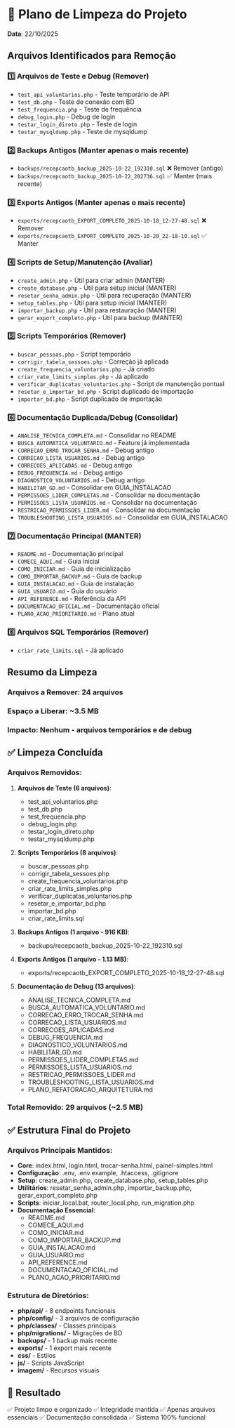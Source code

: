 # 🧹 Plano de Limpeza do Projeto

**Data**: 22/10/2025

## Arquivos Identificados para Remoção

### 1️⃣ Arquivos de Teste e Debug (Remover)
- `test_api_voluntarios.php` - Teste temporário de API
- `test_db.php` - Teste de conexão com BD
- `test_frequencia.php` - Teste de frequência
- `debug_login.php` - Debug de login
- `testar_login_direto.php` - Teste de login
- `testar_mysqldump.php` - Teste de mysqldump

### 2️⃣ Backups Antigos (Manter apenas o mais recente)
- `backups/recepcaotb_backup_2025-10-22_192310.sql` ❌ Remover (antigo)
- `backups/recepcaotb_backup_2025-10-22_202736.sql` ✅ Manter (mais recente)

### 3️⃣ Exports Antigos (Manter apenas o mais recente)
- `exports/recepcaotb_EXPORT_COMPLETO_2025-10-18_12-27-48.sql` ❌ Remover
- `exports/recepcaotb_EXPORT_COMPLETO_2025-10-20_22-18-10.sql` ✅ Manter

### 4️⃣ Scripts de Setup/Manutenção (Avaliar)
- `create_admin.php` - Útil para criar admin (MANTER)
- `create_database.php` - Útil para setup inicial (MANTER)
- `resetar_senha_admin.php` - Útil para recuperação (MANTER)
- `setup_tables.php` - Útil para setup inicial (MANTER)
- `importar_backup.php` - Útil para restauração (MANTER)
- `gerar_export_completo.php` - Útil para backup (MANTER)

### 5️⃣ Scripts Temporários (Remover)
- `buscar_pessoas.php` - Script temporário
- `corrigir_tabela_sessoes.php` - Correção já aplicada
- `create_frequencia_voluntarios.php` - Já criado
- `criar_rate_limits_simples.php` - Já aplicado
- `verificar_duplicatas_voluntarios.php` - Script de manutenção pontual
- `resetar_e_importar_bd.php` - Script duplicado de importação
- `importar_bd.php` - Script duplicado de importação

### 6️⃣ Documentação Duplicada/Debug (Consolidar)
- `ANALISE_TECNICA_COMPLETA.md` - Consolidar no README
- `BUSCA_AUTOMATICA_VOLUNTARIO.md` - Feature já implementada
- `CORRECAO_ERRO_TROCAR_SENHA.md` - Debug antigo
- `CORRECAO_LISTA_USUARIOS.md` - Debug antigo
- `CORRECOES_APLICADAS.md` - Debug antigo
- `DEBUG_FREQUENCIA.md` - Debug antigo
- `DIAGNOSTICO_VOLUNTARIOS.md` - Debug antigo
- `HABILITAR_GD.md` - Consolidar em GUIA_INSTALACAO
- `PERMISSOES_LIDER_COMPLETAS.md` - Consolidar na documentação
- `PERMISSOES_LISTA_USUARIOS.md` - Consolidar na documentação
- `RESTRICAO_PERMISSOES_LIDER.md` - Consolidar na documentação
- `TROUBLESHOOTING_LISTA_USUARIOS.md` - Consolidar em GUIA_INSTALACAO

### 7️⃣ Documentação Principal (MANTER)
- `README.md` - Documentação principal
- `COMECE_AQUI.md` - Guia inicial
- `COMO_INICIAR.md` - Guia de inicialização
- `COMO_IMPORTAR_BACKUP.md` - Guia de backup
- `GUIA_INSTALACAO.md` - Guia de instalação
- `GUIA_USUARIO.md` - Guia do usuário
- `API_REFERENCE.md` - Referência da API
- `DOCUMENTACAO_OFICIAL.md` - Documentação oficial
- `PLANO_ACAO_PRIORITARIO.md` - Plano atual

### 8️⃣ Arquivos SQL Temporários (Remover)
- `criar_rate_limits.sql` - Já aplicado

## Resumo da Limpeza

### Arquivos a Remover: 24 arquivos
### Espaço a Liberar: ~3.5 MB
### Impacto: Nenhum - arquivos temporários e de debug

## ✅ Limpeza Concluída

### Arquivos Removidos:
1. **Arquivos de Teste (6 arquivos)**:
   - test_api_voluntarios.php
   - test_db.php
   - test_frequencia.php
   - debug_login.php
   - testar_login_direto.php
   - testar_mysqldump.php

2. **Scripts Temporários (8 arquivos)**:
   - buscar_pessoas.php
   - corrigir_tabela_sessoes.php
   - create_frequencia_voluntarios.php
   - criar_rate_limits_simples.php
   - verificar_duplicatas_voluntarios.php
   - resetar_e_importar_bd.php
   - importar_bd.php
   - criar_rate_limits.sql

3. **Backups Antigos (1 arquivo - 916 KB)**:
   - backups/recepcaotb_backup_2025-10-22_192310.sql

4. **Exports Antigos (1 arquivo - 1.13 MB)**:
   - exports/recepcaotb_EXPORT_COMPLETO_2025-10-18_12-27-48.sql

5. **Documentação de Debug (13 arquivos)**:
   - ANALISE_TECNICA_COMPLETA.md
   - BUSCA_AUTOMATICA_VOLUNTARIO.md
   - CORRECAO_ERRO_TROCAR_SENHA.md
   - CORRECAO_LISTA_USUARIOS.md
   - CORRECOES_APLICADAS.md
   - DEBUG_FREQUENCIA.md
   - DIAGNOSTICO_VOLUNTARIOS.md
   - HABILITAR_GD.md
   - PERMISSOES_LIDER_COMPLETAS.md
   - PERMISSOES_LISTA_USUARIOS.md
   - RESTRICAO_PERMISSOES_LIDER.md
   - TROUBLESHOOTING_LISTA_USUARIOS.md
   - PLANO_REFATORACAO_ARQUITETURA.md

### Total Removido: 29 arquivos (~2.5 MB)

## ✅ Estrutura Final do Projeto

### Arquivos Principais Mantidos:
- **Core**: index.html, login.html, trocar-senha.html, painel-simples.html
- **Configuração**: .env, .env.example, .htaccess, .gitignore
- **Setup**: create_admin.php, create_database.php, setup_tables.php
- **Utilitários**: resetar_senha_admin.php, importar_backup.php, gerar_export_completo.php
- **Scripts**: iniciar_local.bat, router_local.php, run_migration.php
- **Documentação Essencial**: 
  - README.md
  - COMECE_AQUI.md
  - COMO_INICIAR.md
  - COMO_IMPORTAR_BACKUP.md
  - GUIA_INSTALACAO.md
  - GUIA_USUARIO.md
  - API_REFERENCE.md
  - DOCUMENTACAO_OFICIAL.md
  - PLANO_ACAO_PRIORITARIO.md

### Estrutura de Diretórios:
- **php/api/** - 8 endpoints funcionais
- **php/config/** - 3 arquivos de configuração
- **php/classes/** - Classes principais
- **php/migrations/** - Migrações de BD
- **backups/** - 1 backup mais recente
- **exports/** - 1 export mais recente
- **css/** - Estilos
- **js/** - Scripts JavaScript
- **imagem/** - Recursos visuais

## 🎯 Resultado
✅ Projeto limpo e organizado
✅ Integridade mantida
✅ Apenas arquivos essenciais
✅ Documentação consolidada
✅ Sistema 100% funcional
